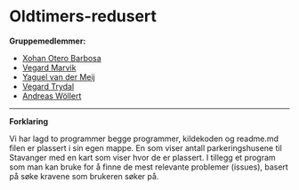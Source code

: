 # Oldtimers-redusert

 **Gruppemedlemmer:**
 
 * [Xohan Otero Barbosa](https://github.com/galirousa)
 * [Vegard Marvik](https://github.com/VMarvik)
 * [Yaguel van der Meij](https://github.com/Yaguel)
 * [Vegard Trydal](https://github.com/vegart13)
 * [Andreas Wöllert](https://github.com/Razqel)
 
 ----
 
**Forklaring**

Vi har lagd to programmer begge programmer, kildekoden og readme.md filen er plassert i sin egen mappe.
En som viser antall parkeringshusene til Stavanger med en kart som viser hvor de er plassert.
I tillegg et program som man kan bruke for å finne de mest relevante problemer (issues), basert på søke kravene som brukeren søker på.
